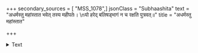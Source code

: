 +++
secondary_sources = [ "MSS_1078",]
jsonClass = "Subhaashita"
text = "अधर्मस्तु महांस्तात भवेत् तस्य महीपतेः।  \nयो हरेद् बलिषड्भागं न च रक्षति पुत्रवत्॥"
title = "अधर्मस्तु महांस्तात"

+++

<details><summary>Text</summary>

अधर्मस्तु महांस्तात भवेत् तस्य महीपतेः।  
यो हरेद् बलिषड्भागं न च रक्षति पुत्रवत्॥
</details>
